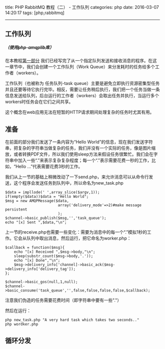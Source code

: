 title: PHP RabbitMQ 教程（二） - 工作队列
categories: php
date: 2016-03-07 14:20:17
tags:  [php,rabbitmq]

---

## 工作队列

##### （使用php-amqplib库）

在本教程[第一部分](/) 我们已经写完了从一个指定队列发送和接收消息的程序。在这一章节中，我们会创建一个工作队列（Work Queue）来分发耗时的任务给多个工作者（workers）。

工作队列（也被称为 任务队列-task queue）主要是避免立即执行资源密集型任务并且还要等待它执行完毕。相反，需要让任务稍后执行，我们把一个任务当做一条信息发送给队列，后台运行的工作者（workers）会取出任务并执行，当运行多个workers时任务会在它们之间共享。

这个概念在web应用无法在短暂的HTTP请求期间处理复杂的任务时尤其有用。

## 准备

在前面的部分我们发送了一条内容为“Hello World”的信息，现在我们发送字符串，把复杂的字符串当做复杂的任务，我们并没有一个实际的任务，像是图片缩放，或者转换PDF文件，所以我们使用sleep方法来假设任务很繁忙。我们会在字符串中加入一些“.”来表示复杂复杂程度；每一个“.”表示需要花费一秒的工作，比如，“Hello ...”代表需要花费3秒的工作。

我们从上一节的基础上稍微改动了一下send.php，来允许消息可以从命令行发送，这个程序会发送任务到队列中，所以命名为new_task.php

```
$data = impllode(' ',array_slice($argv,1));
if(empty($data))$data = "Hello World";
$msg = new AMQPMessage($data,
						array('delivery_mode'=>2)#make message persistent
						);
$channel->basic_publish($msg,'','task_queue');
echo "[x] Sent ",$data,"\n";
```

上一节的receive.php也需要一些变化：需要为消息中的每一个“.”模拟1秒的工作。它会从队列中取出消息，然后运行，把它命名为worker.php：

```
$callback = function($msg){
	echo "[x] Received ",$msg->body,"\n";
	sleep(substr_count($msg->body,'.'));
	echo "[x] Done","\n";
	$msg->delivery_info['channel]->basic_ack($msg->delivery_info['delivery_tag']);
};

$channel->basic_gos(null,1,null);
$channel->basic_consume('task_queue','',false,false,false,false,$callback);
```

注意我们伪造的任务需要花费时间（即字符串中要有一些"."）

然后在运行：

```
php new_task.php "A very hard task which takes two seconds.."
php wordker.php
```

## 循环分发















